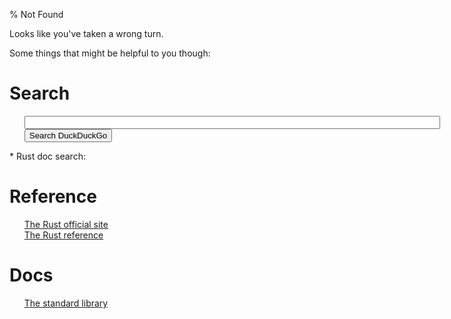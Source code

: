 % Not Found

<!-- Completely hide the TOC and the section numbers -->
<style type="text/css">
#TOC { display: none; }
.header-section-number { display: none; }
li {list-style-type: none; }
</style>

Looks like you've taken a wrong turn.

Some things that might be helpful to you though:

# Search

* <form action="https://duckduckgo.com/">
    <input type="text" id="site-search" name="q" size="80"></input>
    <input type="submit" value="Search DuckDuckGo">
</form>
* Rust doc search: <span id="core-search"></span>

# Reference

* [The Rust official site](https://www.rust-lang.org)
* [The Rust reference](https://doc.rust-lang.org/reference/index.html)

# Docs

* [The standard library](https://doc.rust-lang.org/std/)

<script>
function get_url_fragments() {
    var last = document.URL.split("/").pop();
    var tokens = last.split(".");
    var op = [];
    for (var i=0; i < tokens.length; i++) {
        var t = tokens[i];
        if (t == 'html' || t.indexOf("#") != -1) {
            // no html or anchors
        } else {
            op.push(t);
        }
    }
    return op;
}

function populate_site_search() {
    var op = get_url_fragments();

    var search = document.getElementById('site-search');
    search.value = op.join(' ') + " site:doc.rust-lang.org";
}

function populate_rust_search() {
    var op = get_url_fragments();
    var lt = op.pop();

    // #18540, use a single token

    var a = document.createElement("a");
    a.href = "https://doc.rust-lang.org/core/?search=" + encodeURIComponent(lt);
    a.textContent = lt;
    var search = document.getElementById('core-search');
    search.innerHTML = "";
    search.appendChild(a);
}
populate_site_search();
populate_rust_search();
</script>
